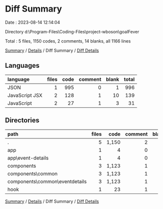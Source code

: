 # Diff Summary

Date : 2023-08-14 12:14:04

Directory d:\\Program-Files\\Coding-Files\\project-wboson\\goalFever

Total : 5 files,  1150 codes, 2 comments, 14 blanks, all 1166 lines

[Summary](results.md) / [Details](details.md) / Diff Summary / [Diff Details](diff-details.md)

## Languages
| language | files | code | comment | blank | total |
| :--- | ---: | ---: | ---: | ---: | ---: |
| JSON | 1 | 995 | 0 | 1 | 996 |
| JavaScript JSX | 2 | 128 | 1 | 10 | 139 |
| JavaScript | 2 | 27 | 1 | 3 | 31 |

## Directories
| path | files | code | comment | blank | total |
| :--- | ---: | ---: | ---: | ---: | ---: |
| . | 5 | 1,150 | 2 | 14 | 1,166 |
| app | 1 | 4 | 0 | 0 | 4 |
| app\\event-details | 1 | 4 | 0 | 0 | 4 |
| components | 3 | 1,123 | 1 | 11 | 1,135 |
| components\\common | 3 | 1,123 | 1 | 11 | 1,135 |
| components\\common\\eventdetails | 3 | 1,123 | 1 | 11 | 1,135 |
| hook | 1 | 23 | 1 | 3 | 27 |

[Summary](results.md) / [Details](details.md) / Diff Summary / [Diff Details](diff-details.md)